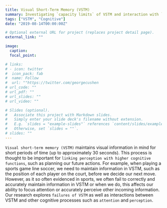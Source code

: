 ```yaml
---
title: Visual Short-Term Memory (VSTM)
summary: Investigating `capacity limits` of VSTM and interaction with `Attention` and `Perception`.
tags: ["VSTM", "Cognitive"]
date: "2019-08-14T00:00:00Z"

# Optional external URL for project (replaces project detail page).
external_link: ""

image:
  caption: 
  focal_point: 

# links:
# - icon: twitter
#  icon_pack: fab
#  name: Follow
#  url: ""https://twitter.com/georgecushen
# url_code: ""
# url_pdf: ""
# url_slides: ""
# url_video: ""

# Slides (optional).
#   Associate this project with Markdown slides.
#   Simply enter your slide deck's filename without extension.
#   E.g. `slides = "example-slides"` references `content/slides/example-slides.md`.
#   Otherwise, set `slides = ""`.
# slides: ""
---
```


`Visual short-term memory (VSTM)` maintains visual information in mind for short periods of time (up to approximately 30 seconds). This process is thought to be important for `linking perception with higher cognitive functions`, such as planning our future actions. For example, when playing a sports game line soccer, we need to maintain information in VSTM, such as the position of each player on the court, before we decide our next move. However, as it so often evidenced in sports, we often fail to correctly and accurately maintain information in VSTM or when we do, this affects our ability to focus attention or accurately perceive other incoming information. 
Our research explores `failures of VSTM` as well as interactions between VSTM and other cognitive processes such as `attention` and `perception`. 
